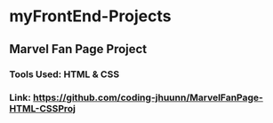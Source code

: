 # myFrontEnd-Projects

## **Marvel Fan Page Project**
### **Tools Used:** HTML & CSS
### **Link:** https://github.com/coding-jhuunn/MarvelFanPage-HTML-CSSProj

